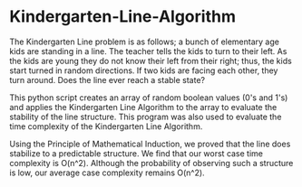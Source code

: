 # Kindergarten-Line-Algorithm
The Kindergarten Line problem is as follows; a bunch of elementary age kids are standing in a line. The teacher tells the kids to turn to their left. As the kids are young they do not know their left from their right; thus, the kids start turned in random directions. If two kids are facing each other, they turn around. Does the line ever reach a stable state?

This python script creates an array of random boolean values (0's and 1's) and applies the Kindergarten Line Algorithm to the array to evaluate the stability of the line structure. This program was also used to evaluate the time complexity of the Kindergarten Line Algorithm.

Using the Principle of Mathematical Induction, we proved that the line does stabilize to a predictable structure. We find that our worst case time complexity is O(n^2). Although the probability of observing such a structure is low, our average case complexity remains O(n^2).


